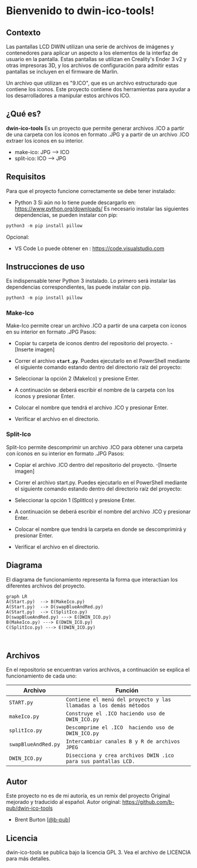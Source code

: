 # Bienvenido to dwin-ico-tools!
## Contexto
Las pantallas LCD DWIN utilizan una serie de archivos de imágenes y contenedores para aplicar un aspecto a los elementos de la interfaz de usuario en la pantalla. Estas pantallas se utilizan en Creality's Ender 3 v2 y otras impresoras 3D, y los archivos de configuración para admitir estas pantallas se incluyen en el firmware de Marlin.

Un archivo que utilizan es "9.ICO", que es un archivo estructurado que contiene los iconos. Este proyecto contiene dos herramientas para ayudar a los desarrolladores a manipular estos archivos ICO.


## ¿Qué es?

**dwin-ico-tools** Es un proyecto que permite generar archivos .ICO a partir de una carpeta con los íconos en formato  .JPG y a partir de un archivo .ICO extraer los iconos en su interior.
	
- make-ico: JPG --> ICO
- split-ico: ICO --> JPG

## Requisitos 

Para que el proyecto funcione correctamente se debe tener instalado:
- Python 3
Si aún no lo tiene puede descargarlo en:
https://www.python.org/downloads/
Es necesario instalar las siguientes dependencias, se pueden instalar con pip:
```javascript
python3 -m pip install pillow
```

Opcional:
- VS Code
Lo puede obtener en :
https://code.visualstudio.com

## Instrucciones de uso
Es indispensable tener Python 3 instalado.
Lo primero será instalar las dependencias correspondientes,  las puede instalar con pip.
```javascript
python3 -m pip install pillow
```
### Make-Ico
Make-Ico permite crear un archivo .ICO a partir de una carpeta con íconos en su interior en formato .JPG
Pasos:
-  Copiar tu carpeta de iconos dentro del repositorio del proyecto.
-[Inserte imagen]
- Correr el archivo **`start.py`**. Puedes ejecutarlo en el PowerShell mediante el siguiente comando estando dentro del directorio raíz del proyecto: 

- Seleccionar la opción 2 (MakeIco) y presione Enter.
- A continuación se deberá escribir el nombre de la carpeta con los íconos y presionar Enter.
- Colocar el nombre que tendrá el archivo .ICO y presionar Enter.
- Verificar el archivo en el directorio.

### Split-Ico
Split-Ico permite descomprimir un archivo .ICO para obtener una carpeta con íconos en su interior en formato .JPG
Pasos:
-  Copiar el archivo .ICO dentro del repositorio del proyecto.
-[Inserte imagen]
- Correr el archivo start.py. Puedes ejecutarlo en el PowerShell mediante el siguiente comando estando dentro del directorio raíz del proyecto: 

- Seleccionar la opción 1 (SplitIco) y presione Enter.
- A continuación se deberá escribir el nombre del archivo .ICO y presionar Enter.
- Colocar el nombre que tendrá la carpeta en donde se descomprimirá y presionar Enter.
- Verificar el archivo en el directorio.

## Diagrama

El diagrama de funcionamiento representa la forma que interactúan los diferentes archivos del proyecto.

```mermaid
graph LR
A(Start.py)  --> B(MakeIco.py)
A(Start.py)  --> D(swapBlueAndRed.py)
A(Start.py)  --> C(SplitIco.py)
D(swapBlueAndRed.py) ---> E(DWIN_ICO.py)
B(MakeIco.py) ---> E(DWIN_ICO.py)
C(SplitIco.py) ---> E(DWIN_ICO.py)



```
## Archivos 
En el repositorio se encuentran varios archivos, a continuación se explica el funcionamiento de cada uno:

| Archivo        |Función                        
|----------------|-------------------------------|
|`START.py`|`Contiene el menú del proyecto y las llamadas a los demás métodos `            |
|`makeIco.py`|`Construye el .ICO haciendo uso de DWIN_ICO.py `            |
|`splitIco.py`|`Descomprime el .ICO  haciendo uso de DWIN_ICO.py`|
|`swapBlueAndRed.py`|`Intercambiar canales B y R de archivos JPEG`|
|`DWIN_ICO.py`|`Disecciona y crea archivos DWIN .ico para sus pantallas LCD.`|


## Autor

Este proyecto no es de mi autoría, es un remix del proyecto Original mejorado y traducido al español.
Autor original: https://github.com/b-pub/dwin-ico-tools
-   Brent Burton [[@b-pub](https://github.com/b-pub)]

## Licencia

dwin-ico-tools se publica bajo la licencia GPL 3. Vea el archivo de LICENCIA para más detalles.
